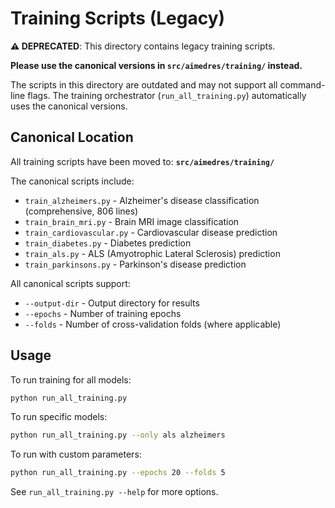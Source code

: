 # Training Scripts (Legacy)

**⚠️ DEPRECATED**: This directory contains legacy training scripts.

**Please use the canonical versions in `src/aimedres/training/` instead.**

The scripts in this directory are outdated and may not support all command-line flags.
The training orchestrator (`run_all_training.py`) automatically uses the canonical versions.

## Canonical Location

All training scripts have been moved to: **`src/aimedres/training/`**

The canonical scripts include:
- `train_alzheimers.py` - Alzheimer's disease classification (comprehensive, 806 lines)
- `train_brain_mri.py` - Brain MRI image classification
- `train_cardiovascular.py` - Cardiovascular disease prediction
- `train_diabetes.py` - Diabetes prediction
- `train_als.py` - ALS (Amyotrophic Lateral Sclerosis) prediction
- `train_parkinsons.py` - Parkinson's disease prediction

All canonical scripts support:
- `--output-dir` - Output directory for results
- `--epochs` - Number of training epochs
- `--folds` - Number of cross-validation folds (where applicable)

## Usage

To run training for all models:
```bash
python run_all_training.py
```

To run specific models:
```bash
python run_all_training.py --only als alzheimers
```

To run with custom parameters:
```bash
python run_all_training.py --epochs 20 --folds 5
```

See `run_all_training.py --help` for more options.